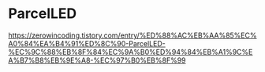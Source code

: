 # ParcelLED
https://zerowincoding.tistory.com/entry/%ED%88%AC%EB%AA%85%EC%A0%84%EA%B4%91%ED%8C%90-ParcelLED-%EC%9C%88%EB%8F%84%EC%9A%B0%ED%94%84%EB%A1%9C%EA%B7%B8%EB%9E%A8-%EC%97%B0%EB%8F%99
